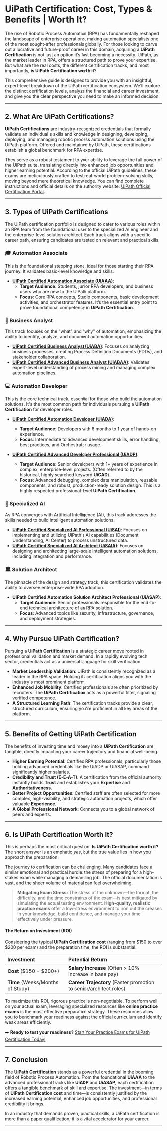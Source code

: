 # UiPath Certification: Cost, Types & Benefits | Worth It?

The rise of Robotic Process Automation (RPA) has fundamentally reshaped the landscape of enterprise operations, making automation specialists one of the most sought-after professionals globally. For those looking to carve out a lucrative and future-proof career in this domain, acquiring a **UiPath Certification** is not just an option it’s fast becoming a necessity. UiPath, as the market leader in RPA, offers a structured path to prove your expertise. But what are the real costs, the different certification tracks, and most importantly, **is UiPath Certification worth it**?

This comprehensive guide is designed to provide you with an insightful, expert-level breakdown of the UiPath certification ecosystem. We’ll explore the distinct certification levels, analyze the financial and career investment, and give you the clear perspective you need to make an informed decision.

---

## 2. What Are UiPath Certifications?

**UiPath Certifications** are industry-recognized credentials that formally validate an individual's skills and knowledge in designing, developing, deploying, and managing robotic process automation solutions using the UiPath platform. Offered and maintained by UiPath, these certifications establish a global benchmark for RPA expertise.

They serve as a robust testament to your ability to leverage the full power of the UiPath suite, translating directly into enhanced job opportunities and higher earning potential. According to the official UiPath guidelines, these exams are meticulously crafted to test real-world problem-solving skills, moving beyond mere theoretical knowledge. You can find complete instructions and official details on the authority website: [UiPath Official Certification Portal](https://www.uipath.com/).



---

## 3. Types of UiPath Certifications

The UiPath certification portfolio is designed to cater to various roles within an RPA team from the foundational user to the specialized AI engineer and the enterprise-level solution architect. Each track aligns with a specific career path, ensuring candidates are tested on relevant and practical skills.

### 🎓 Automation Associate

This is the foundational stepping stone, ideal for those starting their RPA journey. It validates basic-level knowledge and skills.

* **[UiPath Certified Automation Associate (UiAAA)](https://github.com/siennafaleiro/UiPath-Certification-Cost-Types-Benefits-Worth-It/blob/main/Automation%20Associate.md)**:
    * **Target Audience**: Students, junior RPA developers, and business users who are new to the UiPath platform.
    * **Focus**: Core RPA concepts, Studio components, basic development activities, and orchestrator features. It’s the essential entry point to prove foundational competency in **UiPath Certification**.

### 💼 Business Analyst

This track focuses on the "what" and "why" of automation, emphasizing the ability to identify, analyze, and document automation opportunities.

* **[UiPath Certified Business Analyst (UiABA)](https://github.com/siennafaleiro/UiPath-Certification-Cost-Types-Benefits-Worth-It/blob/main/Business%20Analyst.md)**: Focuses on analyzing business processes, creating Process Definition Documents (PDDs), and stakeholder collaboration.
* **[UiPath Certified Advanced Business Analyst (UiABAA)](https://github.com/siennafaleiro/UiPath-Certification-Cost-Types-Benefits-Worth-It/blob/main/Business%20Analyst.md)**: Validates expert-level understanding of process mining and managing complex automation pipelines.

### 💻 Automation Developer

This is the core technical track, essential for those who build the automation solutions. It's the most common path for individuals pursuing a **UiPath Certification** for developer roles.

* **[UiPath Certified Automation Developer (UiADA)](https://github.com/siennafaleiro/UiPath-Certification-Cost-Types-Benefits-Worth-It/blob/main/Automation%20Developer.md)**:
    * **Target Audience**: Developers with 6 months to 1 year of hands-on experience.
    * **Focus**: Intermediate to advanced development skills, error handling, best practices, and Orchestrator usage.

* **[UiPath Certified Advanced Developer Professional (UiADP)](https://github.com/siennafaleiro/UiPath-Certification-Cost-Types-Benefits-Worth-It/blob/main/Automation%20Developer.md)**:
    * **Target Audience**: Senior developers with 1+ years of experience in complex, enterprise-level projects. (Often referred to by the historical, highly searched keyword **UiCAD**).
    * **Focus**: Advanced debugging, complex data manipulation, reusable components, and robust, production-ready solution design. This is a highly respected professional-level **UiPath Certification**.

### 🧠 Specialized AI

As RPA converges with Artificial Intelligence (AI), this track addresses the skills needed to build intelligent automation solutions.

* **[UiPath Certified Specialized AI Professional (UiSAI)](https://github.com/siennafaleiro/UiPath-Certification-Cost-Types-Benefits-Worth-It/blob/main/Specialized%20AI.md)**: Focuses on implementing and utilizing UiPath's AI capabilities (Document Understanding, AI Center) to process unstructured data.
* **[UiPath Certified Specialized AI Architect (UiSAIA)](https://github.com/siennafaleiro/UiPath-Certification-Cost-Types-Benefits-Worth-It/blob/main/Specialized%20AI.md)**: Focuses on designing and architecting large-scale intelligent automation solutions, including integration and performance.

### 🏛️ Solution Architect

The pinnacle of the design and strategy track, this certification validates the ability to oversee enterprise-wide RPA adoption.

* **UiPath Certified Automation Solution Architect Professional (UiASAP)**:
    * **Target Audience**: Senior professionals responsible for the end-to-end technical architecture of an RPA solution.
    * **Focus**: Advanced topics like security, infrastructure, governance, and deployment strategies.

---

## 4. Why Pursue UiPath Certification?

Pursuing a **UiPath Certification** is a strategic career move rooted in professional validation and market demand. In a rapidly evolving tech sector, credentials act as a universal language for skill verification.

* **Market Leadership Validation**: UiPath is consistently recognized as a leader in the RPA space. Holding its certification aligns you with the industry's most prominent platform.
* **Enhanced Job Mobility**: Certified professionals are often prioritized by recruiters. The **UiPath Certification** acts as a powerful filter, signaling verified competence.
* **A Structured Learning Path**: The certification tracks provide a clear, structured curriculum, ensuring you're proficient in all key areas of the platform.

---

## 5. Benefits of Getting UiPath Certification

The benefits of investing time and money into a **UiPath Certification** are tangible, directly impacting your career trajectory and financial well-being.

* **Higher Earning Potential**: Certified RPA professionals, particularly those holding advanced credentials like the UiADP or UiASAP, command significantly higher salaries.
* **Credibility and Trust (E-E-A-T)**: A certification from the official authority instantly builds **Trust** and establishes your **Expertise** and **Authoritativeness**.
* **Better Project Opportunities**: Certified staff are often selected for more complex, high-visibility, and strategic automation projects, which offer valuable **Experience**.
* **A Global Professional Network**: Connects you to a global network of peers and experts.

---

## 6. Is UiPath Certification Worth It?

This is perhaps the most critical question. **Is UiPath Certification worth it?** The short answer is an emphatic *yes*, but the true value lies in how you approach the preparation.

The journey to certification can be challenging. Many candidates face a similar emotional and practical hurdle: the stress of preparing for a high-stakes exam while managing a demanding job. The official documentation is vast, and the sheer volume of material can feel overwhelming.

> **Mitigating Exam Stress:** The stress of the unknown—the format, the difficulty, and the time constraints of the exam—is best mitigated by simulating the actual testing environment. **High-quality, realistic practice exams** offer a low-stress environment to iron out the creases in your knowledge, build confidence, and manage your time effectively under pressure.

#### The Return on Investment (ROI)

Considering the typical **UiPath Certification cost** (ranging from \$150 to over \$200 per exam) and the preparation time, the ROI is substantial:

| Investment | Potential Return |
| :--- | :--- |
| **Cost** (\$150 - \$200+) | **Salary Increase** (Often > 10% increase in base pay) |
| **Time** (Weeks/Months of Study) | **Career Trajectory** (Faster promotion to senior/architect roles) |

To maximize this ROI, rigorous practice is non-negotiable. To perform well on your actual exam, leveraging specialized resources like **online practice exams** is the most effective preparation strategy. These resources allow you to benchmark your readiness against the official curriculum and identify weak areas efficiently.

➡️ **Ready to test your readiness?** [Start Your Practice Exams for UiPath Certification Today!](https://www.certfun.com/uipath)

---

## 7. Conclusion

The **UiPath Certification** stands as a powerful credential in the booming field of Robotic Process Automation. From the foundational **UiAAA** to the advanced professional tracks like **UiADP** and **UiASAP**, each certification offers a tangible benchmark of skill and expertise. The investment—in terms of **UiPath Certification cost** and time—is consistently justified by the increased earning potential, enhanced job opportunities, and professional credibility it brings.

In an industry that demands proven, practical skills, a UiPath certification is more than a paper qualification; it is a vital accelerator for your career.

---

